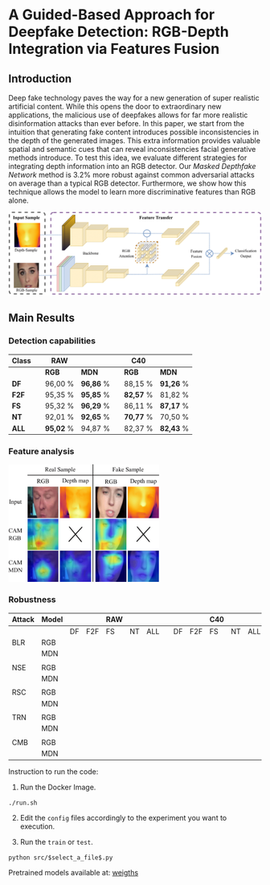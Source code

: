 # A Guided-Based Approach for Deepfake Detection: RGB-Depth Integration via Features Fusion

## Introduction
Deep fake technology paves the way for a new generation of super realistic artificial content. While this opens the door to extraordinary new applications, the malicious use of deepfakes allows for far more realistic disinformation attacks than ever before. In this paper, we start from the intuition that generating fake content introduces possible inconsistencies in the depth of the generated images. This extra information provides valuable spatial and semantic cues that can reveal inconsistencies facial generative methods introduce. To test this idea, we evaluate different strategies for integrating depth information into an RGB detector. Our *Masked Depthfake Network* method is 3.2% more robust against common adversarial attacks on average than a typical RGB detector. Furthermore, we show how this technique allows the model to learn more discriminative features than RGB alone.

<img src="https://github.com/gleporoni/rgbd-depthfake/blob/5e2b9bab1af4a1d1bc60e4e123f6dd1e062eafac/doc/DepthFake_2-1.png" width="900">

## Main Results
### Detection capabilities

| Class   |  | RAW         |             | | C40         |             |
|---------|--|-------------|-------------|-|-------------|-------------|
|         |  | **RGB**     | **MDN**     | | **RGB**     | **MDN**     |
| **DF**  |  | 96,00 %     | **96,86** % | | 88,15 %     | **91,26** % |
| **F2F** |  | 95,35 %     | **95,85** % | | **82,57** % | 81,82 %     |
| **FS**  |  | 95,32 %     | **96,29** % | | 86,11 %     | **87,17** % |
| **NT**  |  | 92,01 %     | **92,65** % | | **70,77** % | 70,50 %     |
| **ALL** |  | **95,02** % | 94,87 %     | | 82,37 %     | **82,43** % |

### Feature analysis
<img src="https://github.com/gleporoni/rgbd-depthfake/blob/e0224b6f1fedeb277743276322425dfe477bcde4/doc/depthfake3-1.png" width="300">

### Robustness

| Attack | Model |    |     | RAW |    |     | |    |     | C40 |    |     |
|--------|-------|----|-----|-----|----|-----|-|----|-----|-----|----|-----|
|        |       | DF | F2F | FS  | NT | ALL | | DF | F2F | FS  | NT | ALL |
| BLR    | RGB   |    |     |     |    |     | |    |     |     |    |     |
|        | MDN   |    |     |     |    |     | |    |     |     |    |     |
|        |       |    |     |     |    |     | |    |     |     |    |     |
| NSE    | RGB   |    |     |     |    |     | |    |     |     |    |     |
|        | MDN   |    |     |     |    |     | |    |     |     |    |     |
|        |       |    |     |     |    |     | |    |     |     |    |     |
| RSC    | RGB   |    |     |     |    |     | |    |     |     |    |     |
|        | MDN   |    |     |     |    |     | |    |     |     |    |     |
|        |       |    |     |     |    |     | |    |     |     |    |     |
| TRN    | RGB   |    |     |     |    |     | |    |     |     |    |     |
|        | MDN   |    |     |     |    |     | |    |     |     |    |     |
|        |       |    |     |     |    |     | |    |     |     |    |     |
| CMB    | RGB   |    |     |     |    |     | |    |     |     |    |     |
|        | MDN   |    |     |     |    |     | |    |     |     |    |     |


Instruction to run the code:

1. Run the Docker Image.
```
./run.sh
```

2. Edit the ```config``` files accordingly to the experiment you want to execution. 

3. Run the ```train``` or ```test```.
```
python src/$select_a_file$.py
```

Pretrained models available at: [weigths](https://drive.google.com/drive/folders/193iP4iZiQivgZ7WOROoHkmQ1TAu-LaH_?usp=share_link)
# 
